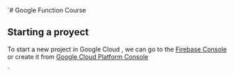 `# Google Function Course
## Starting a proyect
To start a new project in Google Cloud , we can go to the
[Firebase Console](https//console.cloud.google.com)  or 
create it from  [Google Cloud Platform Console](https://console)

`